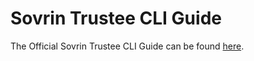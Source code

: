 # Sovrin Trustee CLI Guide

The Official Sovrin Trustee CLI Guide can be found [here](https://docs.google.com/document/d/1tZuoIptnxSDl0B3he-WnF9u9HHiMVVCSF4K3uL4brjc/edit?usp=sharing).
